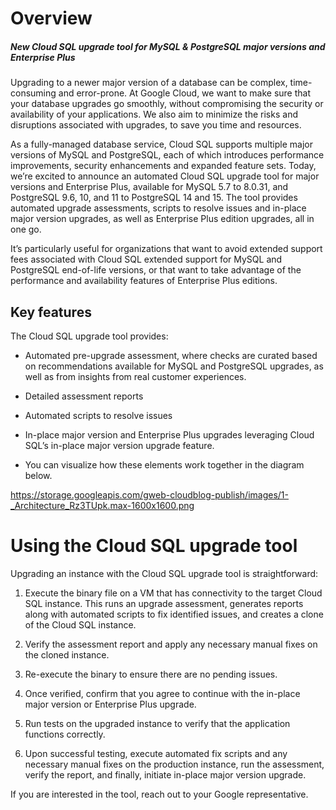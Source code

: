 <!-- Copyright 2024 Google LLC

Licensed under the Apache License, Version 2.0 (the "License");
you may not use this file except in compliance with the License.
You may obtain a copy of the License at

    https://www.apache.org/licenses/LICENSE-2.0

Unless required by applicable law or agreed to in writing, software
distributed under the License is distributed on an "AS IS" BASIS,
WITHOUT WARRANTIES OR CONDITIONS OF ANY KIND, either express or implied.
See the License for the specific language governing permissions and
limitations under the License. -->

# Overview 


##### New Cloud SQL upgrade tool for MySQL & PostgreSQL major versions and Enterprise Plus


Upgrading to a newer major version of a database can be complex, time-consuming and error-prone. At Google Cloud, we want to make sure that your database upgrades go smoothly, without compromising the security or availability of your applications. We also aim to minimize the risks and disruptions associated with upgrades, to save you time and resources.

As a fully-managed database service, Cloud SQL supports multiple major versions of MySQL and PostgreSQL, each of which introduces performance improvements, security enhancements and expanded feature sets. Today, we’re excited to announce an automated Cloud SQL upgrade tool for major versions and Enterprise Plus, available for MySQL 5.7 to 8.0.31, and PostgreSQL 9.6, 10, and 11 to PostgreSQL 14 and 15. The tool provides automated upgrade assessments, scripts to resolve issues and in-place major version upgrades, as well as Enterprise Plus edition upgrades, all in one go. 

It’s particularly useful for organizations that want to avoid extended support fees associated with Cloud SQL extended support for MySQL and PostgreSQL end-of-life versions, or that want to take advantage of the performance and availability features of Enterprise Plus editions.


## Key features 
The Cloud SQL upgrade tool provides: 

* Automated pre-upgrade assessment, where checks are curated based on recommendations available for MySQL and PostgreSQL upgrades, as well as from insights from real customer experiences.

* Detailed assessment reports

* Automated scripts to resolve issues

* In-place major version and Enterprise Plus upgrades leveraging Cloud SQL’s in-place major version upgrade feature.

* You can visualize how these elements work together in the diagram below.

https://storage.googleapis.com/gweb-cloudblog-publish/images/1-_Architecture_Rz3TUpk.max-1600x1600.png


# Using the Cloud SQL upgrade tool 
Upgrading an instance with the Cloud SQL upgrade tool is straightforward:

1. Execute the binary file on a VM that has connectivity to the target Cloud SQL instance. This runs an upgrade assessment, generates reports along with automated scripts to fix identified issues, and creates a clone of the Cloud SQL instance.

2. Verify the assessment report and apply any necessary manual fixes on the cloned instance.

3. Re-execute the binary to ensure there are no pending issues.

4. Once verified, confirm that you agree to continue with the in-place major version or Enterprise Plus upgrade.

5. Run tests on the upgraded instance to verify that the application functions correctly. 

6. Upon successful testing, execute automated fix scripts and any necessary manual fixes on the production instance, run the assessment, verify the report, and finally, initiate in-place major version upgrade. 

If you are interested in the tool,  reach out to your Google representative.